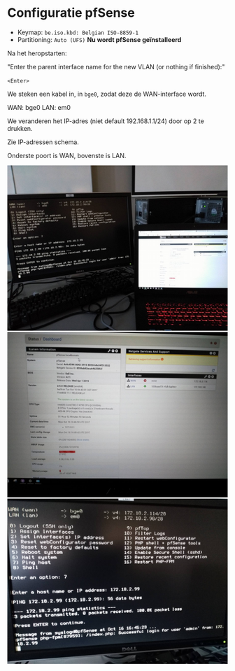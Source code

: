 # Configuratie pfSense

- Keymap: `be.iso.kbd: Belgian ISO-8859-1`
- Partitioning: `Auto (UFS)`
**Nu wordt pfSense geïnstalleerd**


Na het heropstarten:

"Enter the parent interface name for the new VLAN (or nothing if finished):"

`<Enter>`

We steken een kabel in, in `bge0`, zodat deze de WAN-interface wordt.

WAN: bge0
LAN: em0


We veranderen het IP-adres (niet default 192.168.1.1/24) door op 2 te drukken.

Zie IP-adressen schema.

Onderste poort is WAN, bovenste is LAN.

![Voorbeeld](img/1.jpg)
![Voorbeeld](img/2.jpg)
![Voorbeeld](img/3.jpg)